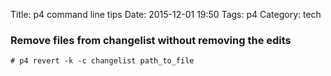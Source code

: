 Title: p4 command line tips
Date: 2015-12-01 19:50
Tags: p4
Category: tech

### Remove files from changelist without removing the edits
```
# p4 revert -k -c changelist path_to_file
```

